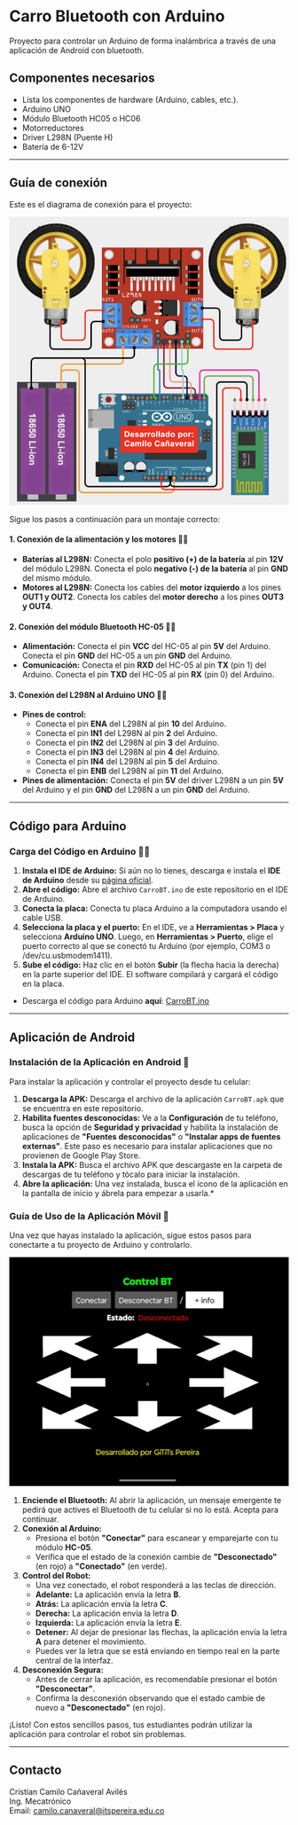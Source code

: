 # Carro Bluetooth con Arduino
Proyecto para controlar un Arduino de forma inalámbrica a través de una aplicación de Android con bluetooth.

## Componentes necesarios
* Lista los componentes de hardware (Arduino, cables, etc.).
* Arduino UNO
* Módulo Bluetooth HC05 o HC06
* Motorreductores
* Driver L298N (Puente H)
* Batería de 6-12V

---

## Guía de conexión
Este es el diagrama de conexión para el proyecto:

![Diagrama de conexión del carrito de Arduino](Circuito.png)

Sigue los pasos a continuación para un montaje correcto:

#### 1. Conexión de la alimentación y los motores 🔋🚗

* **Baterías al L298N:** Conecta el polo **positivo (+) de la batería** al pin **12V** del módulo L298N. Conecta el polo **negativo (-) de la batería** al pin **GND** del mismo módulo.
* **Motores al L298N:** Conecta los cables del **motor izquierdo** a los pines **OUT1 y OUT2**. Conecta los cables del **motor derecho** a los pines **OUT3 y OUT4**.


#### 2. Conexión del módulo Bluetooth HC-05 📱📡

* **Alimentación:** Conecta el pin **VCC** del HC-05 al pin **5V** del Arduino. Conecta el pin **GND** del HC-05 a un pin **GND** del Arduino.
* **Comunicación:** Conecta el pin **RXD** del HC-05 al pin **TX** (pin 1) del Arduino. Conecta el pin **TXD** del HC-05 al pin **RX** (pin 0) del Arduino.


#### 3. Conexión del L298N al Arduino UNO 🧠🔌

* **Pines de control:**
    * Conecta el pin **ENA** del L298N al pin **10** del Arduino.
    * Conecta el pin **IN1** del L298N al pin **2** del Arduino.
    * Conecta el pin **IN2** del L298N al pin **3** del Arduino.
    * Conecta el pin **IN3** del L298N al pin **4** del Arduino.
    * Conecta el pin **IN4** del L298N al pin **5** del Arduino.
    * Conecta el pin **ENB** del L298N al pin **11** del Arduino.
* **Pines de alimentación:** Conecta el pin **5V** del driver L298N a un pin **5V** del Arduino y el pin **GND** del L298N a un pin **GND** del Arduino.

---

## Código para Arduino

### Carga del Código en Arduino 👨‍💻

1.  **Instala el IDE de Arduino:** Si aún no lo tienes, descarga e instala el **IDE de Arduino** desde su [página oficial](https://www.arduino.cc/en/software).
2.  **Abre el código:** Abre el archivo `CarroBT.ino` de este repositorio en el IDE de Arduino.
3.  **Conecta la placa:** Conecta tu placa Arduino a la computadora usando el cable USB.
4.  **Selecciona la placa y el puerto:** En el IDE, ve a **Herramientas > Placa** y selecciona **Arduino UNO**. Luego, en **Herramientas > Puerto**, elige el puerto correcto al que se conectó tu Arduino (por ejemplo, COM3 o /dev/cu.usbmodem1411).
5.  **Sube el código:** Haz clic en el botón **Subir** (la flecha hacia la derecha) en la parte superior del IDE. El software compilará y cargará el código en la placa.
   
* Descarga el código para Arduino **aquí**: [CarroBT.ino](CarroBT.ino)

---

## Aplicación de Android

### Instalación de la Aplicación en Android 📱

Para instalar la aplicación y controlar el proyecto desde tu celular:

1.  **Descarga la APK:** Descarga el archivo de la aplicación `CarroBT.apk` que se encuentra en este repositorio.
2.  **Habilita fuentes desconocidas:** Ve a la **Configuración** de tu teléfono, busca la opción de **Seguridad y privacidad** y habilita la instalación de aplicaciones de **"Fuentes desconocidas"** o **"Instalar apps de fuentes externas"**. Este paso es necesario para instalar aplicaciones que no provienen de Google Play Store.
3.  **Instala la APK:** Busca el archivo APK que descargaste en la carpeta de descargas de tu teléfono y tócalo para iniciar la instalación.
4.  **Abre la aplicación:** Una vez instalada, busca el ícono de la aplicación en la pantalla de inicio y ábrela para empezar a usarla.* 

### Guía de Uso de la Aplicación Móvil 📱

Una vez que hayas instalado la aplicación, sigue estos pasos para conectarte a tu proyecto de Arduino y controlarlo.

[![Interfaz de la aplicación ControlBT](ControlBT.jpeg)](ControlBT.jpeg)

1.  **Enciende el Bluetooth:** Al abrir la aplicación, un mensaje emergente te pedirá que actives el Bluetooth de tu celular si no lo está. Acepta para continuar.
2.  **Conexión al Arduino:**
    * Presiona el botón **"Conectar"** para escanear y emparejarte con tu módulo **HC-05**.
    * Verifica que el estado de la conexión cambie de **"Desconectado"** (en rojo) a **"Conectado"** (en verde).
3.  **Control del Robot:**
    * Una vez conectado, el robot responderá a las teclas de dirección.
    * **Adelante:** La aplicación envía la letra **B**.
    * **Atrás:** La aplicación envía la letra **C**.
    * **Derecha:** La aplicación envía la letra **D**.
    * **Izquierda:** La aplicación envía la letra **E**.
    * **Detener:** Al dejar de presionar las flechas, la aplicación envía la letra **A** para detener el movimiento.
    * Puedes ver la letra que se está enviando en tiempo real en la parte central de la interfaz.
4.  **Desconexión Segura:**
    * Antes de cerrar la aplicación, es recomendable presionar el botón **"Desconectar"**.
    * Confirma la desconexión observando que el estado cambie de nuevo a **"Desconectado"** (en rojo).

¡Listo! Con estos sencillos pasos, tus estudiantes podrán utilizar la aplicación para controlar el robot sin problemas.

---

## Contacto

Cristian Camilo Cañaveral Avilés  
Ing. Mecatrónico  
Email: camilo.canaveral@itspereira.edu.co
